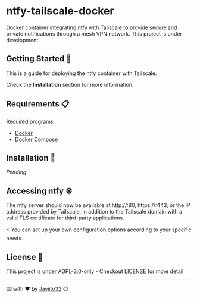 # ntfy-tailscale-docker

Docker container integrating ntfy with Tailscale to provide secure and private notifications through a mesh VPN network. This project is under development.

## Getting Started 🚀

This is a guide for deploying the ntfy container with Tailscale.

Check the **Installation** section for more information.

## Requirements 📋

Required programs:

- [Docker](https://www.docker.com/)
- [Docker Compose](https://docs.docker.com/compose/)

## Installation 🔧

*Pending*

## Accessing ntfy ⚙️

The ntfy server should now be available at http://<ntfy server IP>:80, https://<ntfy server IP>:443, or the IP address provided by Tailscale, in addition to the Tailscale domain with a valid TLS certificate for third-party applications.

⚡ You can set up your own configuration options according to your specific needs.

## License 📄

This project is under AGPL-3.0-only - Checkout [LICENSE](LICENSE) for more detail

---
⌨️ with ❤️ by [Javiito32](https://github.com/Javiito32) 😊
